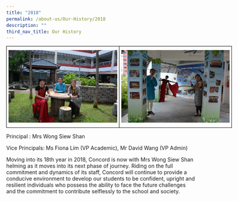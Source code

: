 ```yaml
---
title: "2018"
permalink: /about-us/Our-History/2018
description: ""
third_nav_title: Our History
---
```

<style type="text/css">
.tg  {border-collapse:collapse;border-spacing:0;margin:0px auto;}
.tg td{border-color:black;border-style:solid;border-width:1px;font-family:Arial, sans-serif;font-size:14px;
  overflow:hidden;padding:10px 5px;word-break:normal;}
.tg th{border-color:black;border-style:solid;border-width:1px;font-family:Arial, sans-serif;font-size:14px;
  font-weight:normal;overflow:hidden;padding:10px 5px;word-break:normal;}
.tg .tg-0lax{text-align:left;vertical-align:top}
</style>
<table class="tg" style="undefined;table-layout: fixed; width: 602px">
<colgroup>
<col style="width: 301px">
<col style="width: 301px">
</colgroup>
<tbody>
  <tr>
    <td class="tg-0lax"><img src="/images/20181.jpeg"></td>
    <td class="tg-0lax"><img src="/images/20182.jpeg"></td>
  </tr>
</tbody>
</table>

Principal : Mrs Wong Siew Shan

Vice Principals: Ms Fiona Lim (VP Academic), Mr David Wang (VP Admin)


Moving into its 18th year in 2018, Concord is now with Mrs Wong Siew Shan helming as it moves into its next phase of journey. Riding on the full commitment and dynamics of its staff, Concord will continue to provide a conducive environment to develop our students to be confident, upright and resilient individuals who possess the ability to face the future challenges and the commitment to contribute selflessly to the school and society.
